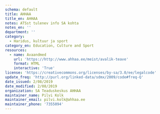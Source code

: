 ```yaml
---
schema: default
title: AHHAA
title_en: AHHAA
notes: ATSst tulenev info SA kohta
notes_en: ''
department: ''
category:
  - Haridus, kultuur ja sport
category_en: Education, Culture and Sport
resources:
  - name: Avaandmed
    url: 'https://http://www.ahhaa.ee/meist/avalik-teave'
    format: HTML
    interactive: 'True'
license: 'https://creativecommons.org/licenses/by-sa/3.0/ee/legalcode'
update_freq: 'http://purl.org/linked-data/sdmx/2009/code#freq-Q'
date_issued: 2/08/2019
date_modified: 2/08/2019
organization: SA Teaduskeskus AHHAA
maintainer_name: Pilvi Kolk
maintainer_email: pilvi.kolk@ahhaa.ee
maintainer_phone: '7355094'
---
```

